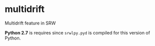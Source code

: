 # multidrift
Multidrift feature in SRW

**Python 2.7** is requires since `srwlpy.pyd` is compiled for this version of Python.
